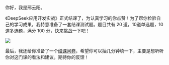 你好，我是邢云阳。

《DeepSeek应用开发实战》正式结课了，为认真学习的你点赞！为了帮你检验自己的学习成果，我特意准备了一套结课测试题。题目共有 20 道，10道单选题，10道多选题，满分 100 分，快来挑战一下吧！

[![](https://static001.geekbang.org/resource/image/28/a4/28d1be62669b4f3cc01c36466bf811a4.png?wh=1142%2A201)](http://time.geekbang.org/quiz/intro?act_id=8894&exam_id=20013)

最后，我还给你准备了一个[结课问卷](https://jinshuju.com/f/nDhMRc)，希望你可以抽几分钟填一下，主要是想听听你对这门课的看法和建议。期待你的反馈！